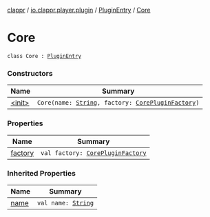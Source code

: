 [clappr](../../../index.md) / [io.clappr.player.plugin](../../index.md) / [PluginEntry](../index.md) / [Core](./index.md)

# Core

`class Core : `[`PluginEntry`](../index.md)

### Constructors

| Name | Summary |
|---|---|
| [&lt;init&gt;](-init-.md) | `Core(name: `[`String`](https://kotlinlang.org/api/latest/jvm/stdlib/kotlin/-string/index.html)`, factory: `[`CorePluginFactory`](../../-core-plugin-factory.md)`)` |

### Properties

| Name | Summary |
|---|---|
| [factory](factory.md) | `val factory: `[`CorePluginFactory`](../../-core-plugin-factory.md) |

### Inherited Properties

| Name | Summary |
|---|---|
| [name](../name.md) | `val name: `[`String`](https://kotlinlang.org/api/latest/jvm/stdlib/kotlin/-string/index.html) |
